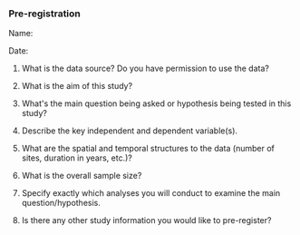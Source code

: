 ### Pre-registration

Name:

Date:

1. What is the data source?  Do you have permission to use the data?



2. What is the aim of this study?



3. What's the main question being asked or hypothesis being tested in this study?



4. Describe the key independent and dependent variable(s).



5. What are the spatial and temporal structures to the data (number of sites, duration in years, etc.)?



6. What is the overall sample size?



7. Specify exactly which analyses you will conduct to examine the main question/hypothesis.



8. Is there any other study information you would like to pre-register?



